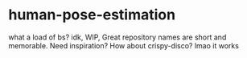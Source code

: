 # human-pose-estimation
what a load of bs? idk, WIP, Great repository names are short and memorable. Need inspiration? How about crispy-disco? 
lmao it works
